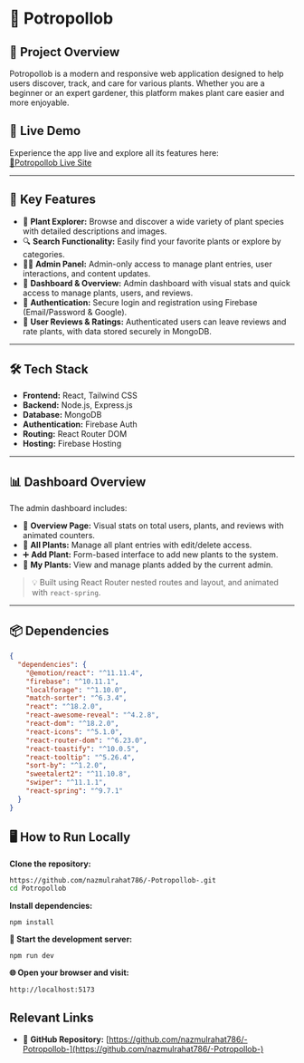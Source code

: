 # 🌿 Potropollob 

## 📖 Project Overview  
Potropollob is a modern and responsive web application designed to help users discover, track, and care for various plants. Whether you are a beginner or an expert gardener, this platform makes plant care easier and more enjoyable.

## 🔗 Live Demo  
Experience the app live and explore all its features here:  
[🌿Potropollob Live Site](https://potropollob-c7ebe.web.app)

---

## 🌟 Key Features  
- 🌱 **Plant Explorer:** Browse and discover a wide variety of plant species with detailed descriptions and images.  
- 🔍 **Search Functionality:** Easily find your favorite plants or explore by categories.  
- 🧑‍💼 **Admin Panel:** Admin-only access to manage plant entries, user interactions, and content updates.  
- 🧾 **Dashboard & Overview:** Admin dashboard with visual stats and quick access to manage plants, users, and reviews.  
- 🔐 **Authentication:** Secure login and registration using Firebase (Email/Password & Google).  
- 📝 **User Reviews & Ratings:** Authenticated users can leave reviews and rate plants, with data stored securely in MongoDB.  

---

## 🛠️ Tech Stack  
- **Frontend:** React, Tailwind CSS  
- **Backend:** Node.js, Express.js  
- **Database:** MongoDB  
- **Authentication:** Firebase Auth  
- **Routing:** React Router DOM  
- **Hosting:** Firebase Hosting  

---

## 📊 Dashboard Overview  
The admin dashboard includes:

- 📌 **Overview Page:** Visual stats on total users, plants, and reviews with animated counters.  
- 📁 **All Plants:** Manage all plant entries with edit/delete access.  
- ➕ **Add Plant:** Form-based interface to add new plants to the system.  
- 🧾 **My Plants:** View and manage plants added by the current admin.  

> 💡 Built using React Router nested routes and layout, and animated with `react-spring`.

---

## 📦 Dependencies  
```json
{
  "dependencies": {
    "@emotion/react": "^11.11.4",
    "firebase": "^10.11.1",
    "localforage": "^1.10.0",
    "match-sorter": "^6.3.4",
    "react": "^18.2.0",
    "react-awesome-reveal": "^4.2.8",
    "react-dom": "^18.2.0",
    "react-icons": "^5.1.0",
    "react-router-dom": "^6.23.0",
    "react-toastify": "^10.0.5",
    "react-tooltip": "^5.26.4",
    "sort-by": "^1.2.0",
    "sweetalert2": "^11.10.8",
    "swiper": "^11.1.1",
    "react-spring": "^9.7.1"
  }
}


```
## 🖥️ How to Run Locally

**Clone the repository:**

```bash
https://github.com/nazmulrahat786/-Potropollob-.git
cd Potropollob
```
**Install dependencies:**
```
npm install
```
**🚀 Start the development server:**
```
npm run dev
```
**🌐 Open your browser and visit:**
```
http://localhost:5173
```

## Relevant Links

- 📂 **GitHub Repository:** [https://github.com/nazmulrahat786/-Potropollob-](https://github.com/nazmulrahat786/-Potropollob-)  

